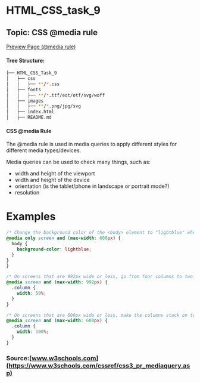 # HTML_CSS_task_9


## Topic: CSS @media rule


[Preview Page (@media rule)](https://zura-papiashvili.github.io/HTML_CSS_task_9/) 

#### Tree Structure:
```bash
├── HTML_CSS_Task_9
│   ├── css
│   │   ├── **/*.css
│   ├── fonts
│   │   ├── **/*.ttf/eot/otf/svg/woff
│   ├── images
│   │   ├── **/*.png/jpg/svg
│   ├── index.html
│   ├── README.md
```


#### CSS @media Rule
The @media rule is used in media queries to apply different styles for different media types/devices.

Media queries can be used to check many things, such as:

* width and height of the viewport
* width and height of the device
* orientation (is the tablet/phone in landscape or portrait mode?)
* resolution

# Examples


``` css
/* Change the background color of the <body> element to "lightblue" when the browser window is 600px wide or less: */
@media only screen and (max-width: 600px) {
  body {
    background-color: lightblue;
  }
}
}

/* On screens that are 992px wide or less, go from four columns to two columns */
@media screen and (max-width: 992px) {
  .column {
    width: 50%;
  }
}

/* On screens that are 600px wide or less, make the columns stack on top of each other instead of next to each other */
@media screen and (max-width: 600px) {
  .column {
    width: 100%;
  }
}
```

### Source:[www.w3schools.com](https://www.w3schools.com/cssref/css3_pr_mediaquery.asp)




